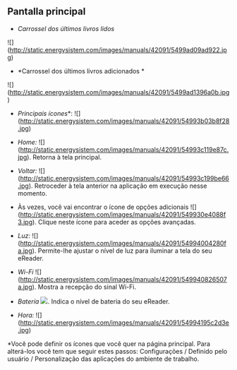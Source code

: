 ## Pantalla principal

- *Carrossel dos últimos livros lidos*

![] (http://static.energysistem.com/images/manuals/42091/5499ad09ad922.jpg)

- *Carrossel dos últimos livros adicionados *

![] (http://static.energysistem.com/images/manuals/42091/5499ad1396a0b.jpg)

- *Principais ícones**: ![] (http://static.energysistem.com/images/manuals/42091/54993b03b8f28.jpg)

- *Home:* ![] (http://static.energysistem.com/images/manuals/42091/54993c119e87c.jpg). Retorna à tela principal.

- *Voltar:* ![] (http://static.energysistem.com/images/manuals/42091/54993c199be66.jpg). Retroceder à tela anterior na aplicação em execução nesse momento. 

- Às vezes, você vai encontrar o ícone de opções adicionais ![] (http://static.energysistem.com/images/manuals/42091/549930e4088f3.jpg). Clique neste ícone para aceder as opções avançadas.

- *Luz:* ![] (http://static.energysistem.com/images/manuals/42091/54994004280fa.jpg). Permite-lhe ajustar o nível de luz para iluminar a tela do seu eReader.

- *Wi-Fi* ![] (http://static.energysistem.com/images/manuals/42091/549940826507a.jpg). Mostra a recepção do sinal Wi-Fi.

- *Batería* ![](http://static.energysistem.com/images/manuals/42091/549940f9ab6fb.jpg). Indica o nível de bateria do seu eReader.

- *Hora:* ![] (http://static.energysistem.com/images/manuals/42091/54994195c2d3e.jpg)

*Você pode definir os ícones que você quer na página principal. Para alterá-los você tem que seguir estes passos: Configurações / Definido pelo usuário / Personalização das aplicações do ambiente de trabalho.
